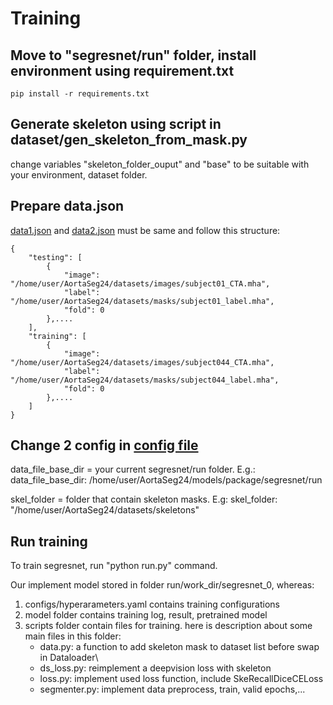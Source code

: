 # Training
## Move to "segresnet/run" folder, install environment using requirement.txt
```
pip install -r requirements.txt
```
## Generate skeleton using script in dataset/gen_skeleton_from_mask.py
change variables "skeleton_folder_ouput" and "base" to be suitable with your environment, dataset folder.

## Prepare data.json 
[data1.json](run/work_dir/data.json) and [data2.json](run/work_dir/data.json) must be same and follow this structure:
```
{
    "testing": [
        {
            "image": "/home/user/AortaSeg24/datasets/images/subject01_CTA.mha",
            "label": "/home/user/AortaSeg24/datasets/masks/subject01_label.mha",
            "fold": 0
        },....
    ],
    "training": [
        {
            "image": "/home/user/AortaSeg24/datasets/images/subject044_CTA.mha",
            "label": "/home/user/AortaSeg24/datasets/masks/subject044_label.mha",
            "fold": 0
        },....
    ]
}
```
## Change 2 config in [config file](run/work_dir/segresnet_0/configs/hyper_parameters.yaml)
data_file_base_dir = your current segresnet/run folder. E.g.: data_file_base_dir: /home/user/AortaSeg24/models/package/segresnet/run

skel_folder = folder that contain skeleton masks. E.g: skel_folder: "/home/user/AortaSeg24/datasets/skeletons"
## Run training 

To train segresnet, run "python run.py" command.

Our implement model stored in folder run/work_dir/segresnet_0,  whereas:
1. configs/hyperarameters.yaml contains training configurations
2. model folder contains training log, result, pretrained model
3. scripts folder contain files for training. here is description about some main files in this folder:
    - data.py: a function to add skeleton mask to dataset list before swap in Dataloader\\
    - ds_loss.py: reimplement a deepvision loss with skeleton
    - loss.py: implement used loss function, include SkeRecallDiceCELoss
    - segmenter.py: implement data preprocess, train, valid epochs,...





